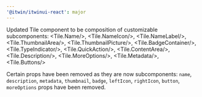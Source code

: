 ```yaml
---
'@itwin/itwinui-react': major
---
```


Updated Tile component to be composition of customizable subcomponents: <Tile.Name/>, <Tile.NameIcon/>, <Tile.NameLabel/>, <Tile.ThumbnailArea/>, <Tile.ThumbnailPicture/>, <Tile.BadgeContainer/>, <Tile.TypeIndicator/>, <Tile.QuickAction/>, <Tile.ContentArea/>, <Tile.Description/>, <Tile.MoreOptions/>, <Tile.Metadata/>, <Tile.Buttons/>

Certain props have been removed as they are now subcomponents: `name`, `description`, `metadata`, `thumbnail`, `badge`, `leftIcon`, `rightIcon`, `button`, `moreOptions` props have been removed.
